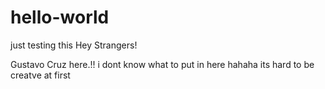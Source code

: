 # hello-world
just testing this
Hey Strangers!

Gustavo Cruz here.!! i dont know what to put in here hahaha its hard to be creatve at first
